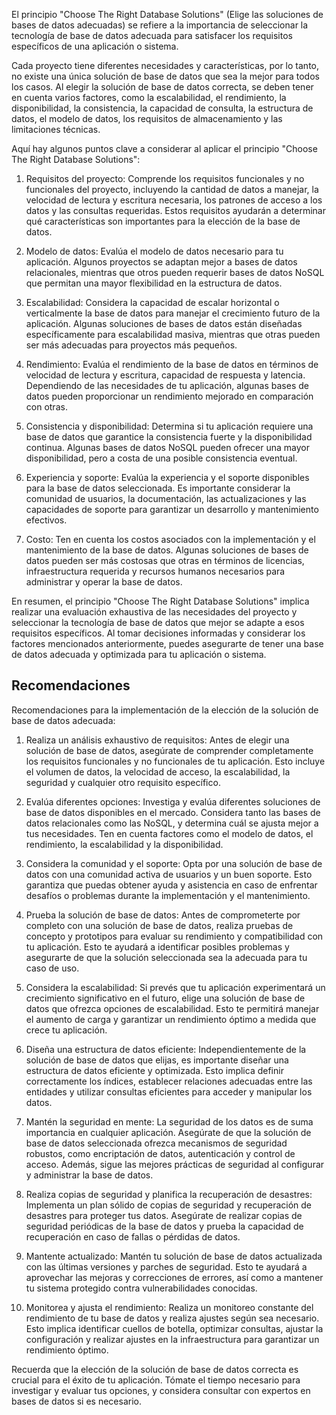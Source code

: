 El principio "Choose The Right Database Solutions" (Elige las soluciones de bases de datos adecuadas) se refiere a la importancia de seleccionar la tecnología de base de datos adecuada para satisfacer los requisitos específicos de una aplicación o sistema.

Cada proyecto tiene diferentes necesidades y características, por lo tanto, no existe una única solución de base de datos que sea la mejor para todos los casos. Al elegir la solución de base de datos correcta, se deben tener en cuenta varios factores, como la escalabilidad, el rendimiento, la disponibilidad, la consistencia, la capacidad de consulta, la estructura de datos, el modelo de datos, los requisitos de almacenamiento y las limitaciones técnicas.

Aquí hay algunos puntos clave a considerar al aplicar el principio "Choose The Right Database Solutions":

1. Requisitos del proyecto: Comprende los requisitos funcionales y no funcionales del proyecto, incluyendo la cantidad de datos a manejar, la velocidad de lectura y escritura necesaria, los patrones de acceso a los datos y las consultas requeridas. Estos requisitos ayudarán a determinar qué características son importantes para la elección de la base de datos.

2. Modelo de datos: Evalúa el modelo de datos necesario para tu aplicación. Algunos proyectos se adaptan mejor a bases de datos relacionales, mientras que otros pueden requerir bases de datos NoSQL que permitan una mayor flexibilidad en la estructura de datos.

3. Escalabilidad: Considera la capacidad de escalar horizontal o verticalmente la base de datos para manejar el crecimiento futuro de la aplicación. Algunas soluciones de bases de datos están diseñadas específicamente para escalabilidad masiva, mientras que otras pueden ser más adecuadas para proyectos más pequeños.

4. Rendimiento: Evalúa el rendimiento de la base de datos en términos de velocidad de lectura y escritura, capacidad de respuesta y latencia. Dependiendo de las necesidades de tu aplicación, algunas bases de datos pueden proporcionar un rendimiento mejorado en comparación con otras.

5. Consistencia y disponibilidad: Determina si tu aplicación requiere una base de datos que garantice la consistencia fuerte y la disponibilidad continua. Algunas bases de datos NoSQL pueden ofrecer una mayor disponibilidad, pero a costa de una posible consistencia eventual.

6. Experiencia y soporte: Evalúa la experiencia y el soporte disponibles para la base de datos seleccionada. Es importante considerar la comunidad de usuarios, la documentación, las actualizaciones y las capacidades de soporte para garantizar un desarrollo y mantenimiento efectivos.

7. Costo: Ten en cuenta los costos asociados con la implementación y el mantenimiento de la base de datos. Algunas soluciones de bases de datos pueden ser más costosas que otras en términos de licencias, infraestructura requerida y recursos humanos necesarios para administrar y operar la base de datos.

En resumen, el principio "Choose The Right Database Solutions" implica realizar una evaluación exhaustiva de las necesidades del proyecto y seleccionar la tecnología de base de datos que mejor se adapte a esos requisitos específicos. Al tomar decisiones informadas y considerar los factores mencionados anteriormente, puedes asegurarte de tener una base de datos adecuada y optimizada para tu aplicación o sistema.

## Recomendaciones

Recomendaciones para la implementación de la elección de la solución de base de datos adecuada:

1. Realiza un análisis exhaustivo de requisitos: Antes de elegir una solución de base de datos, asegúrate de comprender completamente los requisitos funcionales y no funcionales de tu aplicación. Esto incluye el volumen de datos, la velocidad de acceso, la escalabilidad, la seguridad y cualquier otro requisito específico.

2. Evalúa diferentes opciones: Investiga y evalúa diferentes soluciones de base de datos disponibles en el mercado. Considera tanto las bases de datos relacionales como las NoSQL, y determina cuál se ajusta mejor a tus necesidades. Ten en cuenta factores como el modelo de datos, el rendimiento, la escalabilidad y la disponibilidad.

3. Considera la comunidad y el soporte: Opta por una solución de base de datos con una comunidad activa de usuarios y un buen soporte. Esto garantiza que puedas obtener ayuda y asistencia en caso de enfrentar desafíos o problemas durante la implementación y el mantenimiento.

4. Prueba la solución de base de datos: Antes de comprometerte por completo con una solución de base de datos, realiza pruebas de concepto y prototipos para evaluar su rendimiento y compatibilidad con tu aplicación. Esto te ayudará a identificar posibles problemas y asegurarte de que la solución seleccionada sea la adecuada para tu caso de uso.

5. Considera la escalabilidad: Si prevés que tu aplicación experimentará un crecimiento significativo en el futuro, elige una solución de base de datos que ofrezca opciones de escalabilidad. Esto te permitirá manejar el aumento de carga y garantizar un rendimiento óptimo a medida que crece tu aplicación.

6. Diseña una estructura de datos eficiente: Independientemente de la solución de base de datos que elijas, es importante diseñar una estructura de datos eficiente y optimizada. Esto implica definir correctamente los índices, establecer relaciones adecuadas entre las entidades y utilizar consultas eficientes para acceder y manipular los datos.

7. Mantén la seguridad en mente: La seguridad de los datos es de suma importancia en cualquier aplicación. Asegúrate de que la solución de base de datos seleccionada ofrezca mecanismos de seguridad robustos, como encriptación de datos, autenticación y control de acceso. Además, sigue las mejores prácticas de seguridad al configurar y administrar la base de datos.

8. Realiza copias de seguridad y planifica la recuperación de desastres: Implementa un plan sólido de copias de seguridad y recuperación de desastres para proteger tus datos. Asegúrate de realizar copias de seguridad periódicas de la base de datos y prueba la capacidad de recuperación en caso de fallas o pérdidas de datos.

9. Mantente actualizado: Mantén tu solución de base de datos actualizada con las últimas versiones y parches de seguridad. Esto te ayudará a aprovechar las mejoras y correcciones de errores, así como a mantener tu sistema protegido contra vulnerabilidades conocidas.

10. Monitorea y ajusta el rendimiento: Realiza un monitoreo constante del rendimiento de tu base de datos y realiza ajustes según sea necesario. Esto implica identificar cuellos de botella, optimizar consultas, ajustar la configuración y realizar ajustes en la infraestructura para garantizar un rendimiento óptimo.

Recuerda que la elección de la solución de base de datos correcta es crucial para el éxito de tu aplicación. Tómate el tiempo necesario para investigar y evaluar tus opciones, y considera consultar con expertos en bases de datos si es necesario.